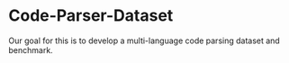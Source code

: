 # Code-Parser-Dataset
Our goal for this is to develop a multi-language code parsing dataset and benchmark.
